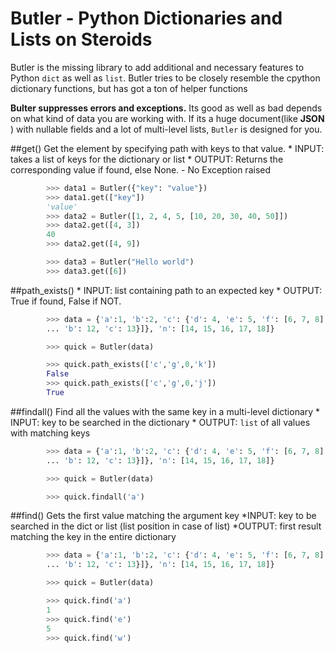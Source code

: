 Butler - Python Dictionaries and Lists on Steroids
==================================================

Butler is the missing library to add additional and necessary features to Python ```dict``` as well as ```list```. Butler tries to be closely resemble the cpython dictionary functions, but has got a ton of helper functions

__Bulter suppresses errors and exceptions.__ Its good as well as bad depends on what kind of data you are working with. If its a huge document(like __JSON__ ) with nullable fields and a lot of multi-level lists, ```Butler``` is designed for you.

##get()
Get the element by specifying path with keys to that value.
	* INPUT: takes a list of keys for the dictionary or list
	* OUTPUT: Returns the corresponding value if found, else None. - No Exception raised

```python
        >>> data1 = Butler({"key": "value"})
        >>> data1.get(["key"])
        'value'
        >>> data2 = Butler([1, 2, 4, 5, [10, 20, 30, 40, 50]])
        >>> data2.get([4, 3])
        40
        >>> data2.get([4, 9])

        >>> data3 = Butler("Hello world")
        >>> data3.get([6])
```


##path_exists()
	* INPUT: list containing path to an expected key
	* OUTPUT: True if found, False if NOT.

```python
        >>> data = {'a':1, 'b':2, 'c': {'d': 4, 'e': 5, 'f': [6, 7, 8], 'g':[{'h': 8, 'i': 9, 'j': 10}, {'a':11,
        ... 'b': 12, 'c': 13}]}, 'n': [14, 15, 16, 17, 18]}

        >>> quick = Butler(data)

        >>> quick.path_exists(['c','g',0,'k'])
        False
        >>> quick.path_exists(['c','g',0,'j'])
        True
```


##findall()
Find all the values with the same key in a multi-level dictionary
	* INPUT: key to be searched in the dictionary
	* OUTPUT: ```list``` of all values with matching keys
```python
        >>> data = {'a':1, 'b':2, 'c': {'d': 4, 'e': 5, 'f': [6, 7, 8], 'g':[{'h': 8, 'i': 9, 'j': 10}, {'a':11,
        ... 'b': 12, 'c': 13}]}, 'n': [14, 15, 16, 17, 18]}

        >>> quick = Butler(data)

        >>> quick.findall('a')
```

##find()
Gets the first value matching the argument key
	*INPUT: key to be searched in the dict or list (list position in case of list)
	*OUTPUT: first result matching the key in the entire dictionary


```python
        >>> data = {'a':1, 'b':2, 'c': {'d': 4, 'e': 5, 'f': [6, 7, 8], 'g':[{'h': 8, 'i': 9, 'j': 10}, {'a':11,
        ... 'b': 12, 'c': 13}]}, 'n': [14, 15, 16, 17, 18]}

        >>> quick = Butler(data)

        >>> quick.find('a')
        1
        >>> quick.find('e')
        5
        >>> quick.find('w')
```